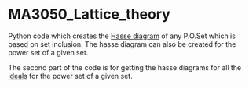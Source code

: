 # MA3050_Lattice_theory

Python code which creates the [Hasse diagram](https://mathworld.wolfram.com/HasseDiagram.html#:~:text=A%20Hasse%20diagram%20is%20a,1.) of any P.O.Set which is based on set inclusion. The hasse diagram can also be created for the power set of a given set.

The second part of the code is for getting the hasse diagrams for all the [ideals](https://en.wikipedia.org/wiki/Ideal_(ring_theory)) for the power set of a given set.
